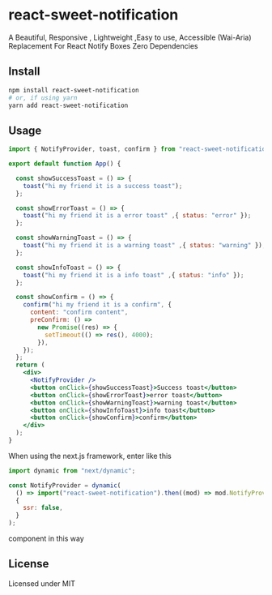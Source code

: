 # react-sweet-notification

A Beautiful, Responsive , Lightweight ,Easy to use, Accessible (Wai-Aria) Replacement For React Notify Boxes Zero Dependencies


## Install

```bash
npm install react-sweet-notification
# or, if using yarn
yarn add react-sweet-notification
```

## Usage

```jsx
import { NotifyProvider, toast, confirm } from "react-sweet-notification";

export default function App() {

  const showSuccessToast = () => {
    toast("hi my friend it is a success toast");
  };

  const showErrorToast = () => {
    toast("hi my friend it is a error toast" ,{ status: "error" });
  };

  const showWarningToast = () => {
    toast("hi my friend it is a warning toast" ,{ status: "warning" });
  };

  const showInfoToast = () => {
    toast("hi my friend it is a info toast" ,{ status: "info" });
  };

  const showConfirm = () => {
    confirm("hi my friend it is a confirm", {
      content: "confirm content",
      preConfirm: () =>
        new Promise((res) => {
          setTimeout(() => res(), 4000);
        }),
    });
  };
  return (
    <div>
      <NotifyProvider />
      <button onClick={showSuccessToast}>Success toast</button>
      <button onClick={showErrorToast}>error toast</button>
      <button onClick={showWarningToast}>warning toast</button>
      <button onClick={showInfoToast}>info toast</button>
      <button onClick={showConfirm}>confirm</button>
    </div>
  );
}
```

When using the next.js framework, enter like this

```jsx
import dynamic from "next/dynamic";

const NotifyProvider = dynamic(
  () => import("react-sweet-notification").then((mod) => mod.NotifyProvider),
  {
    ssr: false,
  }
);
```

component in this way

## License

Licensed under MIT
